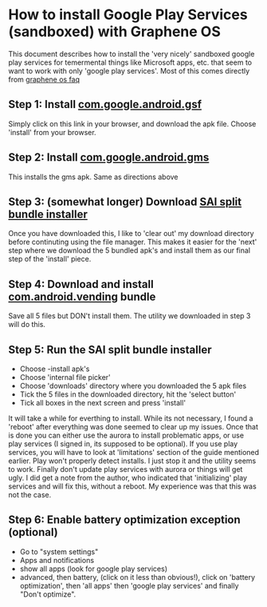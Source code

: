 # How to install Google Play Services (sandboxed) with Graphene OS

This document describes how to install the 'very nicely' sandboxed google play services for temermental things like Microsoft apps, etc. that seem to want to work with only 'google play services'. Most of this comes directly from [graphene os faq](https://grapheneos.org/usage#sandboxed-play-services)

## Step 1: Install [com.google.android.gsf](https://apps.grapheneos.org/packages/com.google.android.gsf/) 

Simply click on this link in your browser, and download the apk file. Choose 'install' from your browser.

## Step 2: Install [com.google.android.gms](https://apps.grapheneos.org/packages/com.google.android.gms/)

This installs the gms apk. Same as directions above

## Step 3: (somewhat longer) Download [SAI split bundle installer](https://github.com/Aefyr/SAI/releases/tag/4.5)

Once you have downloaded this, I like to 'clear out' my download directory before continuting using the file manager. This makes it easier for the 'next' step where we download the 5 bundled apk's and install them as our final step of the 'install' piece.

## Step 4: Download and install [com.android.vending](https://apps.grapheneos.org/packages/com.android.vending/) bundle

Save all 5 files but DON't install them. The utility we downloaded in step 3 will do this.

## Step 5: Run the SAI split bundle installer

- Choose -install apk's
- Choose 'internal file picker'
- Choose 'downloads' directory where you downloaded the 5 apk files
- Tick the 5 files in the downloaded directory, hit the 'select button'
- Tick all boxes in the next screen and press 'install'

It will take a while for everthing to install. While its not necessary, I found a 'reboot' after everything was done seemed to clear up my issues. Once that is done you can either use the aurora to install problematic apps, or use play services (I signed in, its supposed to be optional). If you use play services, you will have to look at 'limitations' section of the guide mentioned earlier. Play won't properly detect installs. I just stop it and the utility seems to work. Finally don't update play services with aurora or things will get ugly.  I did get a note from the author, who indicated that 'initializing' play services and will fix this, without a reboot. My experience was that this was not the case.

## Step 6: Enable battery optimization exception (optional)

- Go to "system settings"
- Apps and notifications
- show all apps (look for google play services)
- advanced, then battery, (click on it less than obvious!), click on 'battery optimization', then 'all apps' then 'google play services' and finally "Don't optimize".